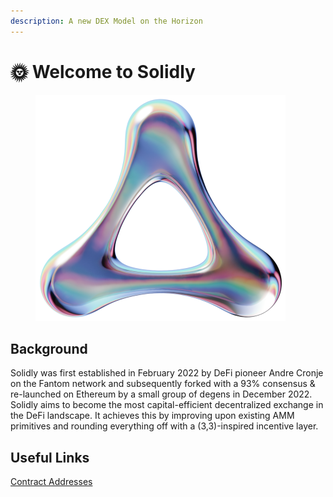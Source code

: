 ```yaml
---
description: A new DEX Model on the Horizon
---
```


# 🌞 Welcome to Solidly

<figure><img src=".gitbook/assets/thousand.png" alt=""><figcaption></figcaption></figure>

## Background

Solidly was first established in February 2022 by DeFi pioneer Andre Cronje on the Fantom network and subsequently forked with a 93% consensus & re-launched on Ethereum by a small group of degens in December 2022. Solidly aims to become the most capital-efficient decentralized exchange in the DeFi landscape. It achieves this by improving upon existing AMM primitives and rounding everything off with a (3,3)-inspired incentive layer.

## Useful Links

[Contract Addresses](resources/contract-addresses.md)
